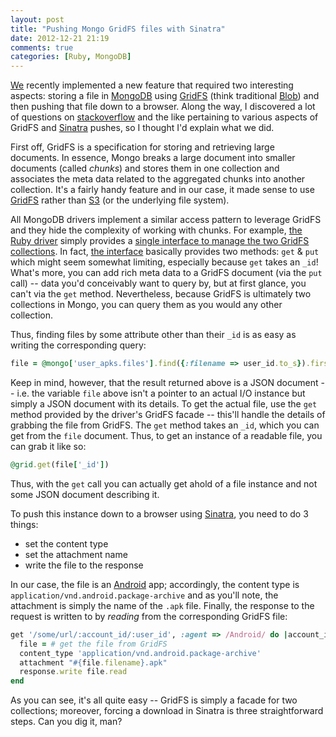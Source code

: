 ```yaml
---
layout: post
title: "Pushing Mongo GridFS files with Sinatra"
date: 2012-12-21 21:19
comments: true
categories: [Ruby, MongoDB]
---
```


[We](http://www.app47.com/) recently implemented a new feature that required two interesting aspects: storing a file in [MongoDB](http://www.mongodb.org/) using [GridFS](http://docs.mongodb.org/manual/applications/gridfs/) (think traditional [Blob](http://en.wikipedia.org/wiki/Binary_large_object)) and then pushing that file down to a browser. Along the way, I discovered a lot of questions on [stackoverflow](http://stackoverflow.com/) and the like pertaining to various aspects of GridFS and [Sinatra](http://www.sinatrarb.com/) pushes, so I thought I'd explain what we did. 

First off, GridFS is a specification for storing and retrieving large documents. In essence, Mongo breaks a large document into smaller documents (called _chunks_) and stores them in one collection and associates the meta data related to the aggregated chunks into another collection. It's a fairly handy feature and in our case, it made sense to use [GridFS](http://docs.mongodb.org/manual/faq/developers/#faq-developers-when-to-use-gridfs) rather than [S3](http://aws.amazon.com/s3/) (or the underlying file system).  

All MongoDB drivers implement a similar access pattern to leverage GridFS and they hide the complexity of working with chunks. For example, [the Ruby driver](https://github.com/mongodb/mongo-ruby-driver) simply provides a [single interface to manage the two GridFS collections](https://github.com/mongodb/mongo-ruby-driver/wiki/GridFS). In fact, [the interface](https://github.com/mongodb/mongo-ruby-driver/blob/master/lib/mongo/gridfs/grid.rb) basically provides two methods: `get` & `put` which might seem somewhat limiting, especially because `get` takes an `_id`! What's more, you can add rich meta data to a GridFS document (via the `put` call) -- data you'd conceivably want to query by, but at first glance, you can't via the `get` method. Nevertheless, because GridFS is ultimately two collections in Mongo, you can query them as you would any other collection. 

Thus, finding files by some attribute other than their `_id` is as easy as writing the corresponding query: 

``` ruby GridFS example
file = @mongo['user_apks.files'].find({:filename => user_id.to_s}).first
```

Keep in mind, however, that the result returned above is a JSON document -- i.e. the variable `file` above isn't a pointer to an actual I/O instance but simply a JSON document with its details. To get the actual file, use the `get` method provided by the driver's GridFS facade -- this'll handle the details of grabbing the file from GridFS. The `get` method takes an `_id`, which you can get from the `file` document. Thus, to get an instance of a readable file, you can grab it like so:

``` ruby get via _id
@grid.get(file['_id'])
``` 

Thus, with the `get` call you can actually get ahold of a file instance and not some JSON document describing it. 

To push this instance down to a browser using [Sinatra](http://thediscoblog.com/blog/2012/12/10/sinatra-coffeescript-and-haml-swinging-in-4-steps/), you need to do 3 things:

- set the content type
- set the attachment name
- write the file to the response

In our case, the file is an [Android](http://developer.android.com/index.html) app; accordingly, the content type is `application/vnd.android.package-archive` and as you'll note, the attachment is simply the name of the `.apk` file. Finally, the response to the request is written to by _reading_ from the corresponding GridFS file:

``` ruby Sinatra push
get '/some/url/:account_id/:user_id', :agent => /Android/ do |account_id, user_id|
  file = # get the file from GridFS
  content_type 'application/vnd.android.package-archive'
  attachment "#{file.filename}.apk"
  response.write file.read
end
``` 
As you can see, it's all quite easy -- GridFS is simply a facade for two collections; moreover, forcing a download in Sinatra is three straightforward steps. Can you dig it, man?